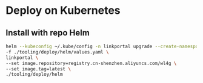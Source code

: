 # Deploy on Kubernetes

## Install with repo Helm

```bash
helm --kubeconfig ~/.kube/config -n linkportal upgrade --create-namespace -i \
-f ./tooling/deploy/helm/values.yaml \
linkportal \
--set image.repository=registry.cn-shenzhen.aliyuncs.com/wl4g \
--set image.tag=latest \
./tooling/deploy/helm
```

